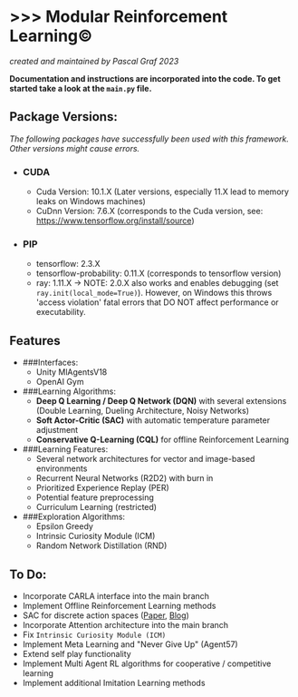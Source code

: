 # >>> Modular Reinforcement Learning©
*created and maintained by Pascal Graf 2023*

**Documentation and instructions are incorporated into the code. To get started take a look at 
the `main.py` file.**

## Package Versions:
*The following packages have successfully been used with this framework. Other versions might cause errors.*
- ### CUDA
  - Cuda Version: 10.1.X (Later versions, especially 11.X lead to memory leaks on Windows machines)
  - CuDnn Version: 7.6.X (corresponds to the Cuda version, see: https://www.tensorflow.org/install/source)
- ### PIP
  - tensorflow: 2.3.X
  - tensorflow-probability: 0.11.X (corresponds to tensorflow version)
  - ray: 1.11.X -> NOTE: 2.0.X also works and enables debugging (set `ray.init(local_mode=True)`). 
  However, on Windows this throws 'access violation' fatal errors that DO NOT affect performance or executability.
## Features
- ###Interfaces:
  - Unity MlAgentsV18
  - OpenAI Gym
- ###Learning Algorithms:
  - **Deep Q Learning / Deep Q Network (DQN)** with several extensions
  (Double Learning, Dueling Architecture, Noisy Networks)
  - **Soft Actor-Critic (SAC)** with automatic temperature parameter adjustment
  - **Conservative Q-Learning (CQL)** for offline Reinforcement Learning
- ###Learning Features:
  - Several network architectures for vector and image-based environments 
  - Recurrent Neural Networks (R2D2) with burn in
  - Prioritized Experience Replay (PER)
  - Potential feature preprocessing
  - Curriculum Learning (restricted)
- ###Exploration Algorithms:
  - Epsilon Greedy
  - Intrinsic Curiosity Module (ICM)
  - Random Network Distillation (RND)

## To Do:
- Incorporate CARLA interface into the main branch
- Implement Offline Reinforcement Learning methods
- SAC for discrete action spaces ([Paper](https://arxiv.org/pdf/1910.07207.pdf), 
[Blog](https://towardsdatascience.com/adapting-soft-actor-critic-for-discrete-action-spaces-a20614d4a50a))
- Incorporate Attention architecture into the main branch
- Fix `Intrinsic Curiosity Module (ICM)`
- Implement Meta Learning and "Never Give Up" (Agent57)
- Extend self play functionality
- Implement Multi Agent RL algorithms for cooperative / competitive learning
- Implement additional Imitation Learning methods